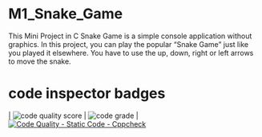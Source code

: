 # M1_Snake_Game
This Mini Project in C Snake Game is a simple console application without graphics. In this project, you can play the popular “Snake Game” just like you played it elsewhere. You have to use the up, down, right or left arrows to move the snake.
# code inspector badges
| ![code quality score](https://api.codiga.io/project/30008/score/svg ) | ![code grade](https://api.codiga.io/project/30008/status/svg ) |
[![Code Quality - Static Code - Cppcheck](https://github.com/iswaryadhanapalan/M1_Tictactoe_Game/actions/workflows/cppcheck.yml/badge.svg)](https://github.com/iswaryadhanapalan/M1_Tictactoe_Game/actions/workflows/cppcheck.yml)

